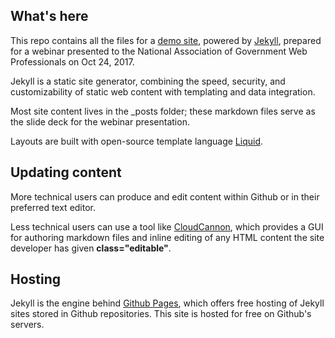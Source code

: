 ## What's here

This repo contains all the files for a <a href="https://jekyllgov.github.io/webinar/" target="_blank">demo site</a>, powered by <a href="https://jekyllrb.com/" target="_blank">Jekyll</a>, prepared for a webinar presented to the National Association of Government Web Professionals on Oct 24, 2017. 

Jekyll is a static site generator, combining the speed, security, and customizability of static web content with templating and data integration. 

Most site content lives in the _posts folder; these markdown files serve as the slide deck for the webinar presentation. 

Layouts are built with open-source template language <a href="https://shopify.github.io/liquid/" target="_blank">Liquid</a>. 

## Updating content 

More technical users can produce and edit content within Github or in their preferred text editor. 

Less technical users can use a tool like <a href="https://cloudcannon.com/" target="_blank">CloudCannon</a>, which provides a GUI for authoring markdown files and inline editing of any HTML content the site developer has given **class="editable"**.

## Hosting

Jekyll is the engine behind <a href="https://pages.github.com/" target="_blank">Github Pages</a>, which offers free hosting of Jekyll sites stored in Github repositories. This site is hosted for free on Github's servers. 
